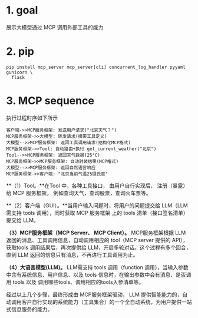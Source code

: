 # 1. goal

展示大模型通过 MCP 调用外部工具的能力

# 2. pip

```shell
pip install mcp_server mcp_server[cli] concurrent_log_handler pyyaml gunicorn \
  flask

```

# 3. MCP sequence

执行过程时序如下所示

```sequence
客户端->>MCP服务框架: 发送用户请求("北京天气？")
MCP服务框架->>大模型: 转发请求(携带工具定义)
大模型-->>MCP服务框架: 返回工具调用请求(结构化MCP格式)
MCP服务框架->>Tool: 自动路由+执行 get_current_weather("北京")
Tool-->>MCP服务框架: 返回天气数据(25°C)
MCP服务框架->>MCP服务框架: 自动封装结果(MCP格式)
大模型-->>MCP服务框架: 返回自然语言响应
MCP服务框架->>客户端: "北京当前气温25摄氏度"
```

**（1）Tool。**在Tool 中，各种工具接口， 由用户自行实现后， 注册（暴露）给 MCP 服务框架。 例如查询天气，查询股票，查询火车票等。

**（2）客户端（GUI）。**当用户输入问题时，将用户的问题提交给 LLM（LLM 需支持 tools 调用），同时获取 MCP 服务框架 上的 tools 清单（接口签名清单）提交给 LLM。

**（3）MCP服务框架（MCP Server、 MCP Client）。** MCP服务框架根据 LLM 返回的消息、工具调用信息，自动调用相应的 tool（MCP server 提供的 API），获取tools 调用结果后，再次提供给 LLM，开启多轮对话。这个过程有多个回合，直到 LLM 返回的信息只有消息，不再进行工具调用为止。

**（4）大语言模型(LLM)。** LLM需支持 tools 调用（function 调用），当输入参数中含有系统信息、用户信息、以及 tools 信息时，在输出参数中会有消息、是否调用 tools 以及 调用哪些tools、调用相应的tools入参清单等。

经过以上几个步骤，最终形成由 MCP服务框架驱动， LLM 提供智能能力的，自动调用客户自行实现的系统能力（工具集合）的一个全自动系统，为用户提供一站式信息服务的能力。
